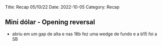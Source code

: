 Title: Recap 05/10/22
Date: 2022-10-05
Category: Recap

## Mini dólar - Opening reversal

* abriu em um gap de alta  e nas 18b fez uma wedge de fundo e a b15 foi a SB

